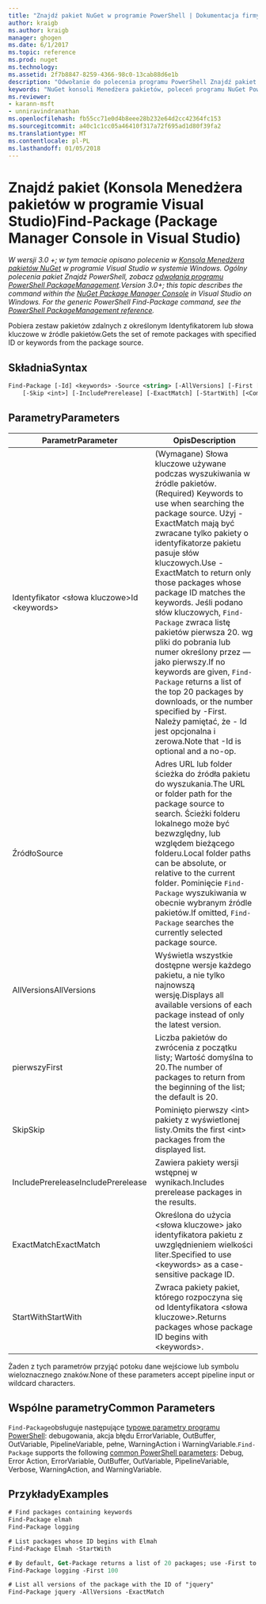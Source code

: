 ```yaml
---
title: "Znajdź pakiet NuGet w programie PowerShell | Dokumentacja firmy Microsoft"
author: kraigb
ms.author: kraigb
manager: ghogen
ms.date: 6/1/2017
ms.topic: reference
ms.prod: nuget
ms.technology: 
ms.assetid: 2f7b8847-8259-4366-98c0-13cab88d6e1b
description: "Odwołanie do polecenia programu PowerShell Znajdź pakiet w konsoli Menedżera pakietów NuGet w programie Visual Studio."
keywords: "NuGet konsoli Menedżera pakietów, poleceń programu NuGet Powershell NuGet w programie PowerShell, Znajdź pakiet"
ms.reviewer:
- karann-msft
- unniravindranathan
ms.openlocfilehash: fb55cc71e0d4b8eee28b232e64d2cc42364fc153
ms.sourcegitcommit: a40c1c1cc05a46410f317a72f695ad1d80f39fa2
ms.translationtype: MT
ms.contentlocale: pl-PL
ms.lasthandoff: 01/05/2018
---
```

# <a name="find-package-package-manager-console-in-visual-studio"></a><span data-ttu-id="2da22-104">Znajdź pakiet (Konsola Menedżera pakietów w programie Visual Studio)</span><span class="sxs-lookup"><span data-stu-id="2da22-104">Find-Package (Package Manager Console in Visual Studio)</span></span>

<span data-ttu-id="2da22-105">*W wersji 3.0 +; w tym temacie opisano polecenia w [Konsola Menedżera pakietów NuGet](Package-Manager-Console.md) w programie Visual Studio w systemie Windows. Ogólny polecenia pakiet Znajdź PowerShell, zobacz [odwołania programu PowerShell PackageManagement](/powershell/module/packagemanagement/?view=powershell-6).*</span><span class="sxs-lookup"><span data-stu-id="2da22-105">*Version 3.0+; this topic describes the command within the [NuGet Package Manager Console](Package-Manager-Console.md) in Visual Studio on Windows. For the generic PowerShell Find-Package command, see the [PowerShell PackageManagement reference](/powershell/module/packagemanagement/?view=powershell-6).*</span></span>

<span data-ttu-id="2da22-106">Pobiera zestaw pakietów zdalnych z określonym Identyfikatorem lub słowa kluczowe w źródle pakietów.</span><span class="sxs-lookup"><span data-stu-id="2da22-106">Gets the set of remote packages with specified ID or keywords from the package source.</span></span>

## <a name="syntax"></a><span data-ttu-id="2da22-107">Składnia</span><span class="sxs-lookup"><span data-stu-id="2da22-107">Syntax</span></span>

```ps
Find-Package [-Id] <keywords> -Source <string> [-AllVersions] [-First [<int>]]
    [-Skip <int>] [-IncludePrerelease] [-ExactMatch] [-StartWith] [<CommonParameters>]
```

## <a name="parameters"></a><span data-ttu-id="2da22-108">Parametry</span><span class="sxs-lookup"><span data-stu-id="2da22-108">Parameters</span></span>

| <span data-ttu-id="2da22-109">Parametr</span><span class="sxs-lookup"><span data-stu-id="2da22-109">Parameter</span></span> | <span data-ttu-id="2da22-110">Opis</span><span class="sxs-lookup"><span data-stu-id="2da22-110">Description</span></span> |
| --- | --- |
| <span data-ttu-id="2da22-111">Identyfikator &lt;słowa kluczowe&gt;</span><span class="sxs-lookup"><span data-stu-id="2da22-111">Id &lt;keywords&gt;</span></span> | <span data-ttu-id="2da22-112">(Wymagane) Słowa kluczowe używane podczas wyszukiwania w źródle pakietów.</span><span class="sxs-lookup"><span data-stu-id="2da22-112">(Required) Keywords to use when searching the package source.</span></span> <span data-ttu-id="2da22-113">Użyj - ExactMatch mają być zwracane tylko pakiety o identyfikatorze pakietu pasuje słów kluczowych.</span><span class="sxs-lookup"><span data-stu-id="2da22-113">Use -ExactMatch to return only those packages whose package ID matches the keywords.</span></span> <span data-ttu-id="2da22-114">Jeśli podano słów kluczowych, `Find-Package` zwraca listę pakietów pierwsza 20. wg pliki do pobrania lub numer określony przez — jako pierwszy.</span><span class="sxs-lookup"><span data-stu-id="2da22-114">If no keywords are given, `Find-Package` returns a list of the top 20 packages by downloads, or the number specified by -First.</span></span> <span data-ttu-id="2da22-115">Należy pamiętać, że - Id jest opcjonalna i zerowa.</span><span class="sxs-lookup"><span data-stu-id="2da22-115">Note that -Id is optional and a no-op.</span></span> |
| <span data-ttu-id="2da22-116">Źródło</span><span class="sxs-lookup"><span data-stu-id="2da22-116">Source</span></span> | <span data-ttu-id="2da22-117">Adres URL lub folder ścieżka do źródła pakietu do wyszukania.</span><span class="sxs-lookup"><span data-stu-id="2da22-117">The URL or folder path for the package source to search.</span></span> <span data-ttu-id="2da22-118">Ścieżki folderu lokalnego może być bezwzględny, lub względem bieżącego folderu.</span><span class="sxs-lookup"><span data-stu-id="2da22-118">Local folder paths can be absolute, or relative to the current folder.</span></span> <span data-ttu-id="2da22-119">Pominięcie `Find-Package` wyszukiwania w obecnie wybranym źródle pakietów.</span><span class="sxs-lookup"><span data-stu-id="2da22-119">If omitted, `Find-Package` searches the currently selected package source.</span></span> |
| <span data-ttu-id="2da22-120">AllVersions</span><span class="sxs-lookup"><span data-stu-id="2da22-120">AllVersions</span></span> | <span data-ttu-id="2da22-121">Wyświetla wszystkie dostępne wersje każdego pakietu, a nie tylko najnowszą wersję.</span><span class="sxs-lookup"><span data-stu-id="2da22-121">Displays all available versions of each package instead of only the latest version.</span></span> |
| <span data-ttu-id="2da22-122">pierwszy</span><span class="sxs-lookup"><span data-stu-id="2da22-122">First</span></span> | <span data-ttu-id="2da22-123">Liczba pakietów do zwrócenia z początku listy; Wartość domyślna to 20.</span><span class="sxs-lookup"><span data-stu-id="2da22-123">The number of packages to return from the beginning of the list; the default is 20.</span></span> |
| <span data-ttu-id="2da22-124">Skip</span><span class="sxs-lookup"><span data-stu-id="2da22-124">Skip</span></span> | <span data-ttu-id="2da22-125">Pominięto pierwszy &lt;int&gt; pakiety z wyświetlonej listy.</span><span class="sxs-lookup"><span data-stu-id="2da22-125">Omits the first &lt;int&gt; packages from the displayed list.</span></span>  |
| <span data-ttu-id="2da22-126">IncludePrerelease</span><span class="sxs-lookup"><span data-stu-id="2da22-126">IncludePrerelease</span></span> | <span data-ttu-id="2da22-127">Zawiera pakiety wersji wstępnej w wynikach.</span><span class="sxs-lookup"><span data-stu-id="2da22-127">Includes prerelease packages in the results.</span></span> |
| <span data-ttu-id="2da22-128">ExactMatch</span><span class="sxs-lookup"><span data-stu-id="2da22-128">ExactMatch</span></span> | <span data-ttu-id="2da22-129">Określona do użycia &lt;słowa kluczowe&gt; jako identyfikatora pakietu z uwzględnieniem wielkości liter.</span><span class="sxs-lookup"><span data-stu-id="2da22-129">Specified to use &lt;keywords&gt; as a case-sensitive package ID.</span></span> |
| <span data-ttu-id="2da22-130">StartWith</span><span class="sxs-lookup"><span data-stu-id="2da22-130">StartWith</span></span> | <span data-ttu-id="2da22-131">Zwraca pakiety pakiet, którego rozpoczyna się od Identyfikatora &lt;słowa kluczowe&gt;.</span><span class="sxs-lookup"><span data-stu-id="2da22-131">Returns packages whose package ID begins with &lt;keywords&gt;.</span></span> |

<span data-ttu-id="2da22-132">Żaden z tych parametrów przyjąć potoku dane wejściowe lub symbolu wieloznacznego znaków.</span><span class="sxs-lookup"><span data-stu-id="2da22-132">None of these parameters accept pipeline input or wildcard characters.</span></span>

## <a name="common-parameters"></a><span data-ttu-id="2da22-133">Wspólne parametry</span><span class="sxs-lookup"><span data-stu-id="2da22-133">Common Parameters</span></span>

<span data-ttu-id="2da22-134">`Find-Package`obsługuje następujące [typowe parametry programu PowerShell](http://go.microsoft.com/fwlink/?LinkID=113216): debugowania, akcja błędu ErrorVariable, OutBuffer, OutVariable, PipelineVariable, pełne, WarningAction i WarningVariable.</span><span class="sxs-lookup"><span data-stu-id="2da22-134">`Find-Package` supports the following [common PowerShell parameters](http://go.microsoft.com/fwlink/?LinkID=113216): Debug, Error Action, ErrorVariable, OutBuffer, OutVariable, PipelineVariable, Verbose, WarningAction, and WarningVariable.</span></span>

## <a name="examples"></a><span data-ttu-id="2da22-135">Przykłady</span><span class="sxs-lookup"><span data-stu-id="2da22-135">Examples</span></span>

```ps
# Find packages containing keywords
Find-Package elmah
Find-Package logging

# List packages whose ID begins with Elmah
Find-Package Elmah -StartWith

# By default, Get-Package returns a list of 20 packages; use -First to show more
Find-Package logging -First 100

# List all versions of the package with the ID of "jquery"
Find-Package jquery -AllVersions -ExactMatch
```
